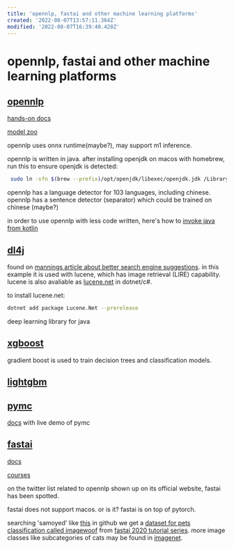 ```yaml
---
title: 'opennlp, fastai and other machine learning platforms'
created: '2022-08-07T13:57:11.364Z'
modified: '2022-08-07T16:39:40.428Z'
---
```


# opennlp, fastai and other machine learning platforms

## [opennlp](https://opennlp.apache.org/)

[hands-on docs](https://opennlp.apache.org/docs/2.0.0/manual/opennlp.html)

[model zoo](https://opennlp.apache.org/models.html)

opennlp uses onnx runtime(maybe?), may support m1 inference.

opennlp is written in java. after installing openjdk on macos with homebrew, run this to ensure openjdk is detected:

```bash
 sudo ln -sfn $(brew --prefix)/opt/openjdk/libexec/openjdk.jdk /Library/Java/JavaVirtualMachines/openjdk.jdk
```

opennlp has a language detector for 103 languages, including chinese. opennlp has a sentence detector (separator) which could be trained on chinese (maybe?)

in order to use opennlp with less code written, here's how to [invoke java from kotlin](https://kotlinlang.org/docs/java-interop.html)

## [dl4j](https://deeplearning4j.konduit.ai/)

found on [mannings article about better search engine suggestions](https://manningbooks.medium.com/more-sensitive-suggestions-1c1c39cbdc12). in this example it is used with lucene, which has image retrieval (LIRE) capability. lucene is also avaliable as [lucene.net](https://lucenenet.apache.org/) in dotnet/c#.

to install lucene.net:

```bash
dotnet add package Lucene.Net --prerelease
```

deep learning library for java

## [xgboost](https://xgboost.readthedocs.io/en/stable/)

gradient boost is used to train decision trees and classification models.

## [lightgbm](https://lightgbm.readthedocs.io/en/v3.3.2/)

## [pymc](https://www.pymc.io/welcome.html)

[docs](https://www.pymc.io/projects/docs/en/stable/learn.html) with live demo of pymc

## [fastai](https://github.com/fastai/fastai)

[docs](https://docs.fast.ai/)

[courses](https://course.fast.ai/)

on the twitter list related to opennlp shown up on its official website, fastai has been spotted.

fastai does not support macos. or is it? fastai is on top of pytorch.

searching 'samoyed' like [this](https://github.com/search?q=org%3Afastai+samoyed&type=code) in github we get a [dataset for pets classification called imagewoof](https://s3.amazonaws.com/fast-ai-imageclas/imagewoof.tgz) from [fastai 2020 tutorial series](https://github.com/fastai/course20/blob/master/index.ipynb). more image classes like subcategories of cats may be found in [imagenet](https://image-net.org/index).

